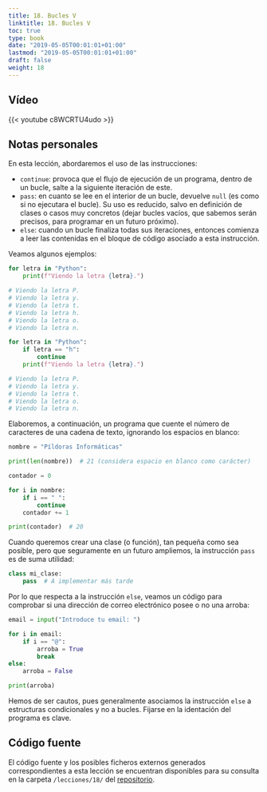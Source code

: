 ```yaml
---
title: 18. Bucles V
linktitle: 18. Bucles V
toc: true
type: book
date: "2019-05-05T00:01:01+01:00"
lastmod: "2019-05-05T00:01:01+01:00"
draft: false
weight: 18
---
```


## Vídeo

{{< youtube c8WCRTU4udo >}}

## Notas personales

En esta lección, abordaremos el uso de las instrucciones:

- `continue`: provoca que el flujo de ejecución de un programa, dentro de un bucle, salte a la siguiente iteración de este.
- `pass`: en cuanto se lee en el interior de un bucle, devuelve `null` (es como si no ejecutara el bucle). Su uso es reducido, salvo en definición de clases o casos muy concretos (dejar bucles vacíos, que sabemos serán precisos, para programar en un futuro próximo).
- `else`: cuando un bucle finaliza todas sus iteraciones, entonces comienza a leer las contenidas en el bloque de código asociado a esta instrucción.

Veamos algunos ejemplos:

```python
for letra in "Python":
    print(f"Viendo la letra {letra}.")

# Viendo la letra P.
# Viendo la letra y.
# Viendo la letra t.
# Viendo la letra h.
# Viendo la letra o.
# Viendo la letra n.
```

```python
for letra in "Python":
    if letra == "h":
        continue
    print(f"Viendo la letra {letra}.")

# Viendo la letra P.
# Viendo la letra y.
# Viendo la letra t.
# Viendo la letra o.
# Viendo la letra n.
```

Elaboremos, a continuación, un programa que cuente el número de caracteres de una cadena de texto, ignorando los espacios en blanco:

```python
nombre = "Píldoras Informáticas"

print(len(nombre))  # 21 (considera espacio en blanco como carácter)

contador = 0

for i in nombre:
    if i == " ":
        continue
    contador += 1

print(contador)  # 20
```

Cuando queremos crear una clase (o función), tan pequeña como sea posible, pero que seguramente en un futuro ampliemos, la instrucción `pass` es de suma utilidad:

```python
class mi_clase:
    pass  # A implementar más tarde
```

Por lo que respecta a la instrucción `else`, veamos un código para comprobar si una dirección de correo electrónico posee o no una arroba:

```python
email = input("Introduce tu email: ")

for i in email:
    if i == "@":
        arroba = True
        break
else:
    arroba = False

print(arroba)
```

Hemos de ser cautos, pues generalmente asociamos la instrucción `else` a estructuras condicionales y no a bucles. Fijarse en la identación del programa es clave.

## Código fuente

El código fuente y los posibles ficheros externos generados correspondientes a esta lección se encuentran disponibles para su consulta en la carpeta `/lecciones/18/` del [repositorio](https://github.com/ImAlexisSaez/curso-python-desde-0).

